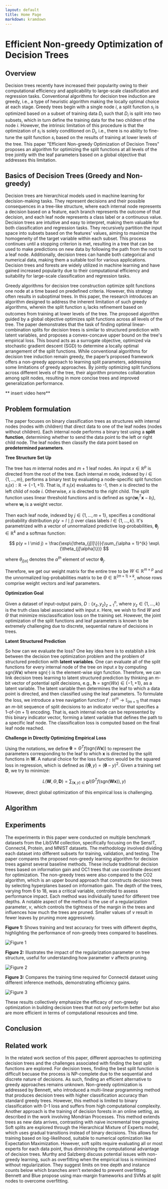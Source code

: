 ```yaml
---
layout: default
title: Home Page
markdown: kramdown
---
```


# Efficient Non-greedy Optimization of Decision Trees

## Overview
Decision trees recently have increased their popularity owing to their computational efficiency and applicability to large-scale classification and regression tasks. Conventional algorithms for decision tree induction are greedy, i.e., a type of heuristic algorithm making the locally optimal choice at each stage. Greedy trees begin with a single node $i$, a split function $s_i$ is optimized based on a subset of training data $D_i$ such that $D_i$ is split into two subsets, which in turn define the training data for the two children of the node $i$. However, the intrinsic limitation of this procedure is that the optimization of $s_i$ is solely conditioned on $D_i$, i.e., there is no ability to fine-tune the split function $s_i$ based on the results of training at lower levels of the tree. This paper "Efficient Non-greedy Optimization of Decision Trees" proposes an algorithm for optimizing the split functions at all levels of the tree jointly with the leaf parameters based on a global objective that addresses this limitation. 

## Basics of Decision Trees (Greedy and Non-greedy)
Decision trees are hierarchical models used in machine learning for decision-making tasks. They represent decisions and their possible consequences in a tree-like structure, where each internal node represents a decision based on a feature, each branch represents the outcome of that decision, and each leaf node represents a class label or a continuous value. Decision trees are intuitive and easy to interpret, making them valuable for both classification and regression tasks. They recursively partition the input space into subsets based on the features' values, aiming to maximize the homogeneity of the target variable within each subset. This process continues until a stopping criterion is met, resulting in a tree that can be used to make predictions on new data by following the path from the root to a leaf node. Additionally, decision trees can handle both categorical and numerical data, making them a suitable tool for various applications. Decision trees and forests are widely utilized in machine learning and have gained increased popularity due to their computational efficiency and suitability for large-scale classification and regression tasks.

Greedy algorithms for decision tree construction optimize split functions one node at a time based on predefined criteria. However, this strategy often results in suboptimal trees. In this paper, the research introduces an algorithm designed to address the inherent limitation of such greedy algorithms, wherein the split function $s_i$ lacks refinement based on outcomes from training at lower levels of the tree. The proposed algorithm guided by a global objective optimizes split functions across all levels of the tree. The paper demonstrates that the task of finding optimal linear-combination splits for decision trees is similar to structured prediction with latent variables, and proposes a convex-concave upper bound on the tree's empirical loss. This bound acts as a surrogate objective, optimized via stochastic gradient descent (SGD) to determine a locally optimal arrangement of the split functions. While conventional algorithms for decision tree induction remain greedy, the paper’s proposed framework offers a non-greedy approach to learning split parameters, addressing some limitations of greedy approaches. By jointly optimizing split functions across different levels of the tree, their algorithm promotes collaboration among split nodes, resulting in more concise trees and improved generalization performance.

** insert video here**

## Problem formulation 
The paper focuses on binary classification trees as structures with internal nodes (nodes with children) that direct data to one of the leaf nodes (nodes without children). Each internal node performs a binary test using a **split function**, determining whether to send the data point to the left or right child node. The leaf nodes then classify the data point based on **predetermined parameters**.

**Tree Structure Set Up**

The tree has $m$ internal nodes and $m+1$ leaf nodes. An input $x \in \mathbb{R}^p$ is directed from the root of the tree. Each internal $m$ node, indexed by $i \in \{1,...,m\}$, performs a binary test by evaluating a node-specific split function $s_i(x): \mathbb{R} \rightarrow \{-1, +1\}$. That is, if $s_i(x)$ evaluates to -1, then $x$ is directed to the left child of node $i$. Otherwise, $x$ is directed to the right child. The split function uses linear threshold functions and is defined as $\text{sgn}(\mathbf{w}_i^T \mathbf{x} - b_i)$, where $\mathbf{w}_i$ is a weight vector.

Then each leaf node, indexed by $j \in \{1, \ldots, m+1\}$, specifies a conditional probability distribution $p(y = l \mid j)$ over class labels $l \in \{1, \ldots, k\}$. It's parametrized with a vector of unnormalized predictive log-probabilities, $\mathbf{\theta}_j \in \mathbb{R}^k$ and a softmax function:

$$
p(y = l \mid j) = \frac{\exp\{\theta_{j[l]\}}}{\sum_{\alpha = 1}^{k} \exp\{\theta_{j[\alpha]\}}}
$$

where $\theta_{j[\alpha]}$ denotes the $\alpha^{th}$ element of vector $\mathbf{\theta}_j$.

Therefore, we get our weight matrix for the entire tree to be $W \in \mathbb{R}^{m \times p}$ and the unnormalized log-probabilities matrix to be $\Theta \in \mathbb{R}^{(m+1) \times k}$, whose rows comprise weight vectors and leaf parameters.

**Optimization Goal**

Given a dataset of input-output pairs, $D: \{x_z,y_z\}_{z=1}^n$, where $y_z \in \{1,...,k\}$ is the truth class label associated with input $x$. Here, we wish to find $W$ and $\Theta$ that minimize misclassification loss on the training set. However, the joint optimization of the split functions and leaf parameters is known to be extremely challenging due to discrete, sequential nature of decisions in trees.

**Latent Structured Prediction**

So how can we evaluate the loss? One key idea here is to establish a link between the decision tree optimization problem and the problem of structured prediction with **latent variables**. One can evaluate all of the split functions for every internal node of the tree on input $x$ by computing $\text{sgn}(W\mathbf{x})$ where $\text{sgn}(\cdot)$ is the element-wise sign function. Therefore, we can link decision trees learning to latent structured prediction by thinking an $m$-bit vector of potential split decisions, e.g., $\mathbf{h}=\text{sgn}(Wx) \in \{-1,+1\}$, as a latent variable. The latent variable then determines the leaf to which a data point is directed, and then classified using the leaf parameters. To formulate the loss, we introduce a tree navigation function $f: \mathbb{H}^m \rightarrow \mathbb{I}_{(m+1)}$ that maps an $m$-bit sequence of split decisions to an indicator vector that specifies a 1-of-$(m+1)$ encoding. That is, each internal node can be represented by this binary indicator vector, forming a latent variable that defines the path to a specific leaf node. The classification loss is computed based on the final leaf node reached.

**Challenge in Directly Optimizing Empirical Loss**

Using the notations, we define $\mathbf{\theta} = \Theta^T f(\text{sgn}(W\mathbf{x}))$ to represent the parameters corresponding to the leaf to which $\mathbf{x}$ is directed by the split functions in $\mathbf{W}$. A natural choice for the loss function would be the squared loss in regression, which is defined as $l(\mathbf{\theta}, y) = (\mathbf{\theta} - y)^2$. Given a training set $\mathbf{D}$, we try to minimize:

$$
L(\mathbf{W}, \Theta, \mathbf{D}) = \sum_{(\mathbf{x},y) \in \mathbf{D}} l(\Theta^T f (\text{sgn}(\mathbf{Wx})),y)
$$

However, direct global optimization of this empirical loss is challenging. 

## Algorithm

## Experiments
The experiments in this paper were conducted on multiple benchmark datasets from the LibSVM collection, specifically focusing on the SensIT, Connect4, Protein, and MNIST datasets. The methodology involved dividing each dataset into different subsets for training, validation, and testing. The paper compares the proposed non-greedy learning algorithm for decision trees against several baseline methods. These include traditional decision trees based on information gain and OC1 trees that use coordinate descent for optimization. The non-greedy trees were also compared to the CO2 algorithm, which is an upper bound approach that constructs decision trees by selecting hyperplanes based on information gain. The depth of the trees, varying from 6 to 18, was a critical variable, controlled to assess performance impact. Each method was individually tuned for different tree depths. A notable aspect of the method is the use of a regularization parameter, $\nu$, which controls the tightness of the margin in the trees and influences how much the trees are pruned. Smaller values of $\nu$ result in fewer leaves by pruning more aggressively.

**Figure 1:** Shows training and test accuracy for trees with different depths, highlighting the performance of non-greedy trees compared to baselines.

![Figure 1](Screenshot%202024-05-07%20at%2010.12.58%20AM.png)

**Figure 2:** Illustrates the impact of the regularization parameter on tree structure, useful for understanding how parameter $\nu$ affects pruning.

![Figure 2](Screenshot%202024-05-07%20at%2010.14.22%20AM.png)

**Figure 3:** Compares the training time required for Connect4 dataset using different inference methods, demonstrating efficiency gains.

![Figure 3](Screenshot%202024-05-07%20at%2010.16.13%20AM.png)

These results collectively emphasize the efficacy of non-greedy optimization in building decision trees that not only perform better but also are more efficient in terms of computational resources and time.

## Conclusion

## Related work 
In the related work section of this paper, different approaches to optimizing decision trees and the challenges associated with finding the best split functions are explored. For decision trees, finding the best split function is difficult becuase the process is NP-complete due to the sequential and discrete nature of decisions. As such, finding an efficient alternative to greedy approaches remains unknown. Non-greedy optimization is addressed by Bennett, who introduced a multi-linear programming method that produces decision trees with higher classification accuracy than standard greedy trees. However, this method is limited to binary classification with 0-1 loss and suffers from high computational complexity. Another approach is the training of decision forests in an online setting, as described in the work involving Mondrian Processes. This method extends trees as new data arrives, contrasting with naive incremental tree growing. Soft splits are explored through the Hierarchical Mixture of Experts model, which uses gradual transitions instead of binary decisions. This allows for training based on log-likelihood, suitable to numerical optimization like Expectation Maximization. However, soft splits require evaluating all or most experts for each data point, thus diminishing the computational advantage of decision trees. Murthy and Salzberg discuss potential issues with non-greedy learning, such as overfitting when the empirical loss is minimized without regularization. They suggest limits on tree depth and instance counts below which branches aren't extended to prevent overfitting. Bennett and Blue propose using max-margin frameworks and SVMs at split nodes to overcome overfitting.
